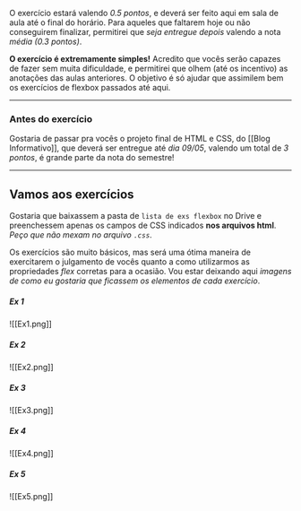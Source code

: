 
O exercício estará valendo *0.5 pontos*, e deverá ser feito aqui em sala de aula até o final do horário. Para aqueles que faltarem hoje ou não conseguirem finalizar, permitirei que *seja entregue depois* valendo a nota *média (0.3 pontos)*.

**O exercício é extremamente simples!**
Acredito que vocês serão capazes de fazer sem muita dificuldade, e permitirei que olhem (até os incentivo) as anotações das aulas anteriores. O objetivo é só ajudar que assimilem bem os exercícios de flexbox passados até aqui.

---

### Antes do exercício
Gostaria de passar pra vocês o projeto final de HTML e CSS, do [[Blog Informativo]], que deverá ser entregue até *dia 09/05*, valendo um total de *3 pontos*, é grande parte da nota do semestre!

---

## Vamos aos exercícios

Gostaria que baixassem a pasta de `lista de exs flexbox` no Drive e preenchessem apenas os campos de CSS indicados **nos arquivos html**. *Peço que não mexam no arquivo `.css`*.

Os exercícios são muito básicos, mas será uma ótima maneira de exercitarem o julgamento de vocês quanto a como utilizarmos as propriedades *flex* corretas para a ocasião. Vou estar deixando aqui *imagens de como eu gostaria que ficassem os elementos de cada exercício*.

##### Ex 1
![[Ex1.png]]

##### Ex 2
![[Ex2.png]]

##### Ex 3
![[Ex3.png]]

##### Ex 4
![[Ex4.png]]

##### Ex 5
![[Ex5.png]]